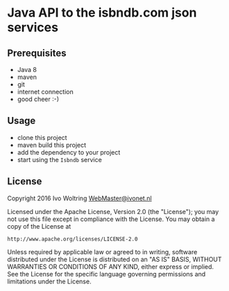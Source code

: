 # Java API to the isbndb.com json services



## Prerequisites

* Java 8
* maven
* git
* internet connection
* good cheer :-)

## Usage

* clone this project
* maven build this project
* add the dependency to your project
* start using the `Isbndb` service


## License
 
Copyright 2016 Ivo Woltring <WebMaster@ivonet.nl>

Licensed under the Apache License, Version 2.0 (the "License");
you may not use this file except in compliance with the License.
You may obtain a copy of the License at

    http://www.apache.org/licenses/LICENSE-2.0

Unless required by applicable law or agreed to in writing, software
distributed under the License is distributed on an "AS IS" BASIS,
WITHOUT WARRANTIES OR CONDITIONS OF ANY KIND, either express or implied.
See the License for the specific language governing permissions and
limitations under the License.